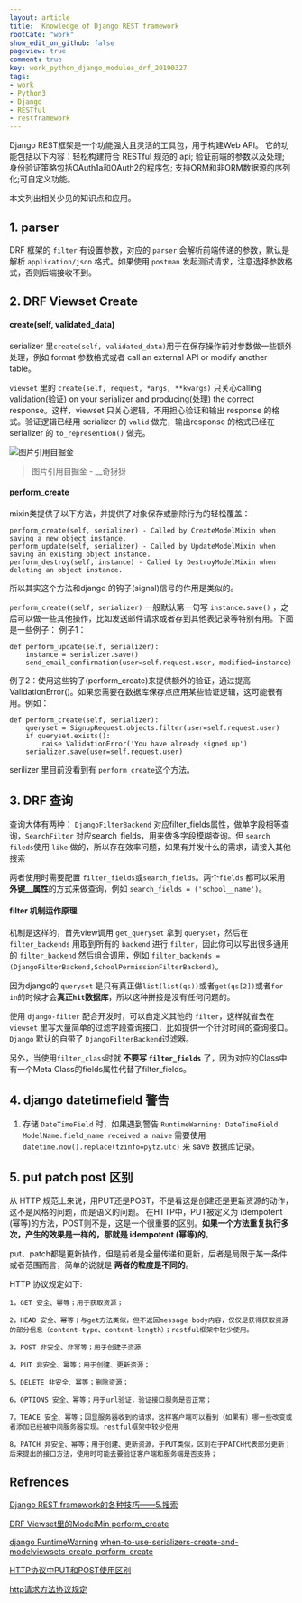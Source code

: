 ```yaml
---
layout: article
title:  Knowledge of Django REST framework
rootCate: "work"
show_edit_on_github: false
pageview: true
comment: true
key: work_python_django_modules_drf_20190327
tags:
- work
- Python3
- Django
- RESTful
- restframework
---
```


Django REST框架是一个功能强大且灵活的工具包，用于构建Web API。
它的功能包括以下内容：轻松构建符合 RESTful 规范的 api; 验证前端的参数以及处理; 身份验证策略包括OAuth1a和OAuth2的程序包; 支持ORM和非ORM数据源的序列化;可自定义功能。

本文列出相关少见的知识点和应用。

<!---more--->


## 1. parser
DRF 框架的 `filter` 有设置参数，对应的 `parser` 会解析前端传递的参数，默认是解析 `application/json` 格式。如果使用 `postman` 发起测试请求，注意选择参数格式，否则后端接收不到。

## 2. DRF Viewset Create
#### create(self, validated_data)
serializer 里`create(self, validated_data)`用于在保存操作前对参数做一些额外处理，例如 format 参数格式或者 call an external API or modify another table。

`viewset` 里的 `create(self, request, *args, **kwargs)` 只关心calling validation(验证) on your serializer and producing(处理) the correct response。这样，viewset 只关心逻辑，不用担心验证和输出 response 的格式。验证逻辑已经用 serializer 的 `valid` 做完，输出response 的格式已经在 serializer 的 `to_represention()` 做完。

![图片引用自掘金](https://user-gold-cdn.xitu.io/2018/1/23/1612249e5ce017f1?imageView2/0/w/1280/h/960/format/webp/ignore-error/1)
> 图片引用自掘金 - __奇犽犽


#### perform_create
mixin类提供了以下方法，并提供了对象保存或删除行为的轻松覆盖：
```
perform_create(self, serializer) - Called by CreateModelMixin when saving a new object instance.
perform_update(self, serializer) - Called by UpdateModelMixin when saving an existing object instance.
perform_destroy(self, instance) - Called by DestroyModelMixin when deleting an object instance.
```

所以其实这个方法和django 的钩子(signal)信号的作用是类似的。

 `perform_create((self, serializer)` 一般默认第一句写 `instance.save()` ，之后可以做一些其他操作，比如发送邮件请求或者存到其他表记录等特别有用。下面是一些例子：
 例子1：
```
def perform_update(self, serializer):
    instance = serializer.save()
    send_email_confirmation(user=self.request.user, modified=instance)
```
例子2：使用这些钩子(perform_create)来提供额外的验证，通过提高ValidationError()。如果您需要在数据库保存点应用某些验证逻辑，这可能很有用。例如：
```
def perform_create(self, serializer):
    queryset = SignupRequest.objects.filter(user=self.request.user)
    if queryset.exists():
        raise ValidationError('You have already signed up')
    serializer.save(user=self.request.user)
```
serilizer 里目前没看到有 `perform_create`这个方法。

## 3. DRF 查询
查询大体有两种：
`DjangoFilterBackend` 对应filter_fields属性，做单字段相等查询，`SearchFilter` 对应search_fields，用来做多字段模糊查询。但 `search fileds`使用 `like` 做的，所以存在效率问题，如果有并发什么的需求，请接入其他搜索

两者使用时需要配置 `filter_fields`或`search_fields`。两个`fields` 都可以采用 **外键__属性**的方式来做查询，例如 `search_fields = ('school__name')`。


#### filter 机制运作原理
机制是这样的，首先view调用 `get_queryset` 拿到 `queryset`，然后在`filter_backends` 用取到所有的 `backend` 进行 `filter`，因此你可以写出很多通用的 `filter_backend` 然后组合调用，例如 `filter_backends = (DjangoFilterBackend,SchoolPermissionFilterBackend)`。

因为django的 `queryset` 是只有真正做`list(list(qs))`或者`get(qs[2])`或者`for in`的时候才会**真正`hit`数据库**，所以这种拼接是没有任何问题的。

使用 `django-filter` 配合开发时，可以自定义其他的 `filter`，这样就省去在 `viewset` 里写大量简单的过滤字段查询接口，比如提供一个针对时间的查询接口。
`Django` 默认的自带了 `DjangoFilterBackend`过滤器。

另外，当使用`filter_class`时就 **不要写 `filter_fields`** 了，因为对应的Class中有一个Meta Class的fields属性代替了filter_fields。

## 4. django datetimefield 警告
1. 存储 `DateTimeField` 时，如果遇到警告 `RuntimeWarning: DateTimeField ModelName.field_name received a naive` 需要使用 `datetime.now().replace(tzinfo=pytz.utc)` 来 save 数据库记录。

## 5. put patch post 区别
从 HTTP 规范上来说，用PUT还是POST，不是看这是创建还是更新资源的动作，这不是风格的问题，而是语义的问题。
在HTTP中，PUT被定义为 idempotent (幂等)的方法，POST则不是，这是一个很重要的区别。**如果一个方法重复执行多次，产生的效果是一样的，那就是 idempotent (幂等)的**。

put、patch都是更新操作，但是前者是全量传递和更新，后者是局限于某一条件或者范围而言，简单的说就是 **两者的粒度是不同的**。

HTTP 协议规定如下:

```
1，GET 安全、幂等；用于获取资源；

2，HEAD 安全、幂等；与get方法类似，但不返回message body内容，仅仅是获得获取资源的部分信息（content-type、content-length）；restful框架中较少使用。

3，POST 非安全、非幂等；用于创建子资源

4，PUT 非安全、幂等；用于创建、更新资源；

5，DELETE 非安全、幂等；删除资源；

6，OPTIONS 安全、幂等；用于url验证，验证接口服务是否正常；

7，TEACE 安全、幂等；回显服务器收到的请求，这样客户端可以看到（如果有）哪一些改变或者添加已经被中间服务器实现。restful框架中较少使用

8，PATCH 非安全、幂等；用于创建、更新资源，于PUT类似，区别在于PATCH代表部分更新；后来提出的接口方法，使用时可能去要验证客户端和服务端是否支持；
```

## Refrences

[Django REST framework的各种技巧——5.搜索](https://segmentfault.com/a/1190000004400863)

[DRF Viewset里的ModelMin perform_create ](https://www.django-rest-framework.org/api-guide/generic-views/)

[django RuntimeWarning](https://docs.djangoproject.com/en/1.10/topics/i18n/timezones/#time-zones)
[when-to-use-serializers-create-and-modelviewsets-create-perform-create](https://stackoverflow.com/questions/41094013/when-to-use-serializers-create-and-modelviewsets-create-perform-create)

[HTTP协议中PUT和POST使用区别](https://blog.csdn.net/mad1989/article/details/7918267)

[http请求方法协议规定](https://blog.csdn.net/sunhuansheng/article/details/83183325)